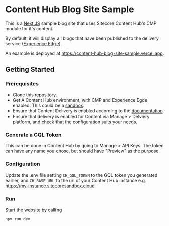 # Content Hub Blog Site Sample
This is a [Next.JS](https://nextjs.org) sample blog site that uses Sitecore Content Hub's CMP module for it's content.

By default, it will display all blogs that have been published to the delivery service ([Experience Edge](https://docs.stylelabs.com/contenthub/4.2.x/content/user-documentation/experience-edge/caas-intro.html)).

An example is deployed at https://content-hub-blog-site-sample.vercel.app.

## Getting Started
### Prerequisites
* Clone this repository.
* Get A Content Hub environment, with CMP and Experience Egde enabled. This could be a [sandbox](create.stylelabs.io).
* Ensure that Content Delivery is enabled according to the [documentation](https://docs.stylelabs.com/contenthub/4.2.x/content/user-documentation/experience-edge/content-delivery/prerequisites.html).
* Ensure that delivery is enabled for Content via Manage > Delviery platform, and check that the configuration suits your needs.

### Generate a GQL Token
This can be done in Content Hub by going to Manage > API Keys. The token can have any name you chose, but should have "Preview" as the purpose.

### Configuration
Update the .env file setting `CH_GQL_TOKEN` to the GQL token you generated earlier, and `CH_BASE_URL` to the url of your Content Hub instance e.g. https://my-instance.sitecoresandbox.cloud

### Run
Start the website by calling

```
npm run dev
```